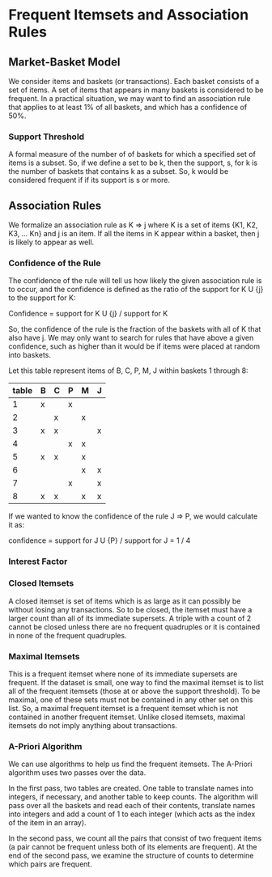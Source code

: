 # Frequent Itemsets and Association Rules

## Market-Basket Model
We consider items and baskets (or transactions). Each basket consists of a set of items. A set of items that appears in many baskets is considered to be frequent. In a practical situation, we may want to find an association rule that applies to at least 1% of all baskets, and which has a confidence of 50%.

### Support Threshold
A formal measure of the number of of baskets for which a specified set of items is a subset. So, if we define a set to be k, then the support, s, for k is the number of baskets that contains k as a subset. So, k would be considered frequent if if its support is s or more.

## Association Rules
We formalize an association rule as K => j where K is a set of items {K1, K2, K3, ... Kn} and j is an item. If all the items in K appear within a basket, then j is likely to appear as well.

### Confidence of the Rule
The confidence of the rule will tell us how likely the given association rule is to occur, and the confidence is defined as the ratio of the support for K U {j} to the support for K:

Confidence = support for K U {j} / support for K

So, the confidence of the rule is the fraction of the baskets with all of K that also have j. We may only want to search for rules that have above a given confidence, such as higher than it would be if items were placed at random into baskets.

Let this table represent items of B, C, P, M, J within baskets 1 through 8:

table  | B	| C	| P	| M	| J
---------|----|----|----|----|----
1	        | x	 |	   | x  |     |
2       	|	    | x  |	   | x	|
3       	| x	 | x  |			|     | x
4       	|   	|     |	x	 | x  |
5	        | x	 | x  |			| x   |
6	        |     |     |			| x   | x
7	        |   	|     |	x	 |      | x
8	        | x	 | x  |			| x   | x

If we wanted to know the confidence of the rule  J => P, we would calculate it as:

confidence = support for J U {P} / support for J = 1 / 4

### Interest Factor

### Closed Itemsets
A closed itemset is set of items which is as large as it can possibly be without losing any transactions. So to be closed, the itemset must have a larger count than all of its immediate supersets. A triple with a count of 2 cannot be closed unless there are no frequent quadruples or it is contained in none of the frequent quadruples.

### Maximal Itemsets
This is a frequent itemset where none of its immediate supersets are frequent. If the dataset is small, one way to find the maximal itemset is to list all of the frequent itemsets (those at or above the support threshold). To be maximal, one of these sets must not be contained in any other set on this list. So, a maximal frequent itemset is a frequent itemset which is not contained in another frequent itemset. Unlike closed itemsets, maximal itemsets do not imply anything about transactions.

### A-Priori Algorithm
We can use algorithms to help us find the frequent itemsets. The A-Priori algorithm uses two passes over the data.

In the first pass, two tables are created. One table to translate names into integers, if necessary, and another table to keep counts. The algorithm will pass over all the baskets and read each of their contents, translate names into integers and add a count of 1 to each integer (which acts as the index of the item in an array).

In the second pass, we count all the pairs that consist of two frequent items (a pair cannot be frequent unless both of its elements are frequent). At the end of the second pass, we examine the structure of counts to determine which pairs are frequent. 
